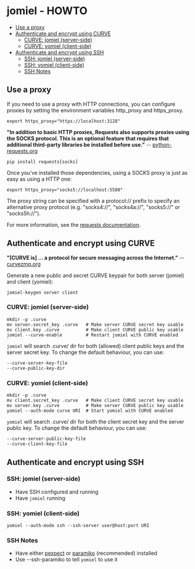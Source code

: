 # jomiel - HOWTO

<!-- vim-markdown-toc GFM -->

* [Use a proxy](#use-a-proxy)
* [Authenticate and encrypt using CURVE](#authenticate-and-encrypt-using-curve)
  * [CURVE: jomiel (server-side)](#curve-jomiel-server-side)
  * [CURVE: yomiel (client-side)](#curve-yomiel-client-side)
* [Authenticate and encrypt using SSH](#authenticate-and-encrypt-using-ssh)
  * [SSH: jomiel (server-side)](#ssh-jomiel-server-side)
  * [SSH: yomiel (client-side)](#ssh-yomiel-client-side)
  * [SSH Notes](#ssh-notes)

<!-- vim-markdown-toc -->

## Use a proxy

If you need to use a proxy with HTTP connections, you can configure
proxies by setting the environment variables http_proxy and https_proxy.

```shell
export https_proxy="https://localhost:3128"
```

**"In addition to basic HTTP proxies, Requests also supports proxies
using the SOCKS protocol. This is an optional feature that requires that
additional third-party libraries be installed before use."** --
[python-requests.org]

```shell
pip install requests[socks]
```

Once you’ve installed those dependencies, using a SOCKS proxy is just as
easy as using a HTTP one:

```shell
export https_proxy="socks5://localhost:5580"
```

The proxy string can be specified with a protocol:// prefix to specify
an alternative proxy protocol (e.g. "socks4://", "socks4a://",
"socks5://" or "socks5h://").

For more information, see the [requests documentation].

## Authenticate and encrypt using CURVE

**"[CURVE is] ... a protocol for secure messaging across the
Internet."** -- [curvezmq.org]

Generate a new public and secret CURVE keypair for both server (jomiel)
and client (yomiel):

```shell
jomiel-keygen server client
```

### CURVE: jomiel (server-side)

```shell
mkdir -p .curve
mv server.secret_key .curve   # Make server CURVE secret key usable
mv client.key .curve          # Make client CURVE public key usable
jomiel --curve-enable         # Restart jomiel with CURVE enabled
```

`jomiel` will search .curve/ dir for both (allowed) client public keys
and the server secret key. To change the default behaviour, you can use:

```
--curve-server-key-file
--curve-public-key-dir
```

### CURVE: yomiel (client-side)

```shell
mkdir -p .curve
mv client.secret_key .curve   # Make client CURVE secret key usable
mv server.key .curve          # Make server CURVE public key usable
yomiel --auth-mode curve URI  # Start yomiel with CURVE enabled
```

`yomiel` will search .curve/ dir for both the client secret key
and the server public key. To change the default behaviour, you can use:

```
--curve-server-public-key-file
--curve-client-key-file
```

## Authenticate and encrypt using SSH

### SSH: jomiel (server-side)

* Have SSH configured and running
* Have `jomiel` running

### SSH: yomiel (client-side)

```shell
yomiel --auth-mode ssh --ssh-server user@host:port URI
```

### SSH Notes

* Have either  [pexpect] or [paramiko] (recommended) installed
* Use --ssh-paramiko to tell `yomiel` to use it

[pexpect]: https://pypi.org/project/pexpect/
[paramiko]: https://pypi.org/project/paramiko/
[python-requests.org]: https://2.python-requests.org/
[requests documentation]: https://2.python-requests.org/en/master/user/advanced/#proxies
[curvezmq.org]: http://curvezmq.org

